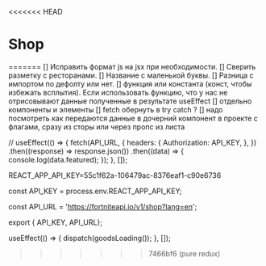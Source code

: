 <<<<<<< HEAD
# Shop
=======
[] Исправить формат js на jsx при необходимости.
[] Сверить разметку с ресторанами.
[] Название с маленькой буквы.
[] Разница с импортом по дефолту или нет.
[] функция или константа (конст, чтобы избежать всплытия). Если использовать функцию, что у нас не отрисовывают данные полученные в результате useEffect
[] отдельно компоненты и элементы
[] fetch обернуть в try catch ?
[] надо посмотреть как передаются данные в дочерний компонент в проекте с флагами, сразу из сторы или через пропс из листа


//
useEffect(() => {
fetch(API_URL, {
headers: {
Authorization: API_KEY,
},
})
.then((response) => response.json())
.then((data) => {
console.log(data.featured);
});
}, []);

REACT_APP_API_KEY=55c1f62a-106479ac-8376eaf1-c90e6736

const API_KEY = process.env.REACT_APP_API_KEY;

const API_URL = 'https://fortniteapi.io/v1/shop?lang=en';

export { API_KEY, API_URL};

useEffect(() => {
dispatch(goodsLoading());
}, []);
>>>>>>> 7466bf6 (pure redux)
